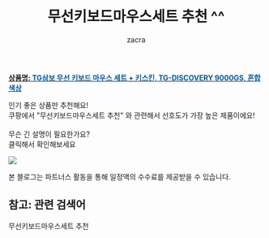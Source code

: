 ﻿---
layout: post
title:  "무선키보드마우스세트 추천 ^^"
author: zacra
categories: [ 아이템 ]
tags: [무선키보드마우스세트 추천]
image: https://static.coupangcdn.com/image/retail/images/2019/06/04/17/8/630151b6-7346-4f15-971b-06e7cf17662d.jpg 
description: "쿠팡에서 무선키보드마우스세트 추천 관련 키워드로 가장 고객 선호도가 높은 제품이랍니다."
rating: 4.5
---

<a href="https://link.coupang.com/re/AFFSDP?lptag=AF8407795&pageKey=233698123&itemId=742121504&vendorItemId=4873987265&traceid=V0-153-890c413480f1ea6f"><b>상품명: <font color='#01579B'>TG삼보 무선 키보드 마우스 세트 + 키스킨, TG-DISCOVERY 9000GS, 혼합 색상</font></b></a>

인기 좋은 상품만 추천해요!<br/>
쿠팡에서 "무선키보드마우스세트 추천" 와 관련해서 선호도가 가장 높은 제품이에요!<br/><br/>
무슨 긴 설명이 필요한가요?  
클릭해서 확인해보세요


<a href="https://link.coupang.com/re/AFFSDP?lptag=AF8407795&pageKey=233698123&itemId=742121504&vendorItemId=4873987265&traceid=V0-153-890c413480f1ea6f"><img src="https://thumbnail6.coupangcdn.com/thumbnails/remote/q89/image/retail/images/2019/06/04/17/5/509c32a5-ee88-451e-8e5d-8644480e4dbd.jpg"></a> 

본 블로그는 파트너스 활동을 통해 일정액의 수수료를 제공받을 수 있습니다.

## 참고: 관련 검색어    
무선키보드마우스세트 추천